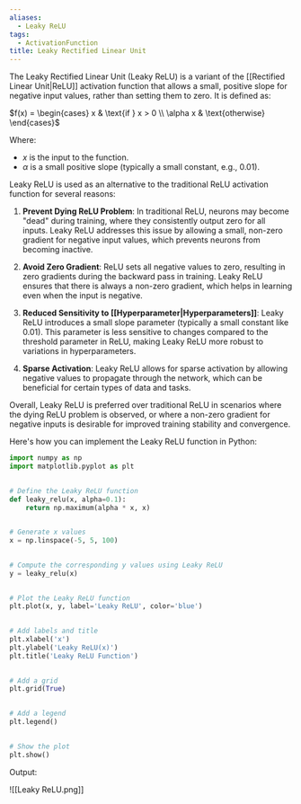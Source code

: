 ```yaml
---
aliases:
  - Leaky ReLU
tags:
  - ActivationFunction
title: Leaky Rectified Linear Unit
---
```

The Leaky Rectified Linear Unit (Leaky ReLU) is a variant of the [[Rectified Linear Unit|ReLU]] activation function that allows a small, positive slope for negative input values, rather than setting them to zero. It is defined as:

$f(x) = \begin{cases} x & \text{if } x > 0 \\ \alpha x & \text{otherwise} \end{cases}$

Where:
- $x$ is the input to the function.
- $\alpha$ is a small positive slope (typically a small constant, e.g., 0.01).

Leaky ReLU is used as an alternative to the traditional ReLU activation function for several reasons:

1. **Prevent Dying ReLU Problem**: In traditional ReLU, neurons may become "dead" during training, where they consistently output zero for all inputs. Leaky ReLU addresses this issue by allowing a small, non-zero gradient for negative input values, which prevents neurons from becoming inactive.

2. **Avoid Zero Gradient**: ReLU sets all negative values to zero, resulting in zero gradients during the backward pass in training. Leaky ReLU ensures that there is always a non-zero gradient, which helps in learning even when the input is negative.

3. **Reduced Sensitivity to [[Hyperparameter|Hyperparameters]]**: Leaky ReLU introduces a small slope parameter (typically a small constant like 0.01). This parameter is less sensitive to changes compared to the threshold parameter in ReLU, making Leaky ReLU more robust to variations in hyperparameters.

4. **Sparse Activation**: Leaky ReLU allows for sparse activation by allowing negative values to propagate through the network, which can be beneficial for certain types of data and tasks.

Overall, Leaky ReLU is preferred over traditional ReLU in scenarios where the dying ReLU problem is observed, or where a non-zero gradient for negative inputs is desirable for improved training stability and convergence.

Here's how you can implement the Leaky ReLU function in Python:

```python
import numpy as np
import matplotlib.pyplot as plt
  

# Define the Leaky ReLU function
def leaky_relu(x, alpha=0.1):
    return np.maximum(alpha * x, x)
  

# Generate x values
x = np.linspace(-5, 5, 100)
  

# Compute the corresponding y values using Leaky ReLU
y = leaky_relu(x)
  

# Plot the Leaky ReLU function
plt.plot(x, y, label='Leaky ReLU', color='blue')
  

# Add labels and title
plt.xlabel('x')
plt.ylabel('Leaky ReLU(x)')
plt.title('Leaky ReLU Function')
  

# Add a grid
plt.grid(True)
  

# Add a legend
plt.legend()
  

# Show the plot
plt.show()
```

Output:

![[Leaky ReLU.png]]